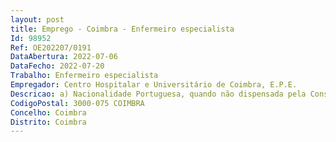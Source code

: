 ```yaml
--- 
layout: post
title: Emprego - Coimbra - Enfermeiro especialista
Id: 98952
Ref: OE202207/0191
DataAbertura: 2022-07-06
DataFecho: 2022-07-20
Trabalho: Enfermeiro especialista
Empregador: Centro Hospitalar e Universitário de Coimbra, E.P.E.
Descricao: a) Nacionalidade Portuguesa, quando não dispensada pela Constituição, convenção internacional ou lei especial b) 18 anos de idade completos c) Não inibição do exercício de funções públicas ou não interdição para o exercício daquelas que se propõe desempenhar d) Robustez física e perfil psíquico indispensável ao exercício das funções e) Cumprimento das leis de vacinação obrigatória.
CodigoPostal: 3000-075 COIMBRA
Concelho: Coimbra
Distrito: Coimbra
--- 
```

